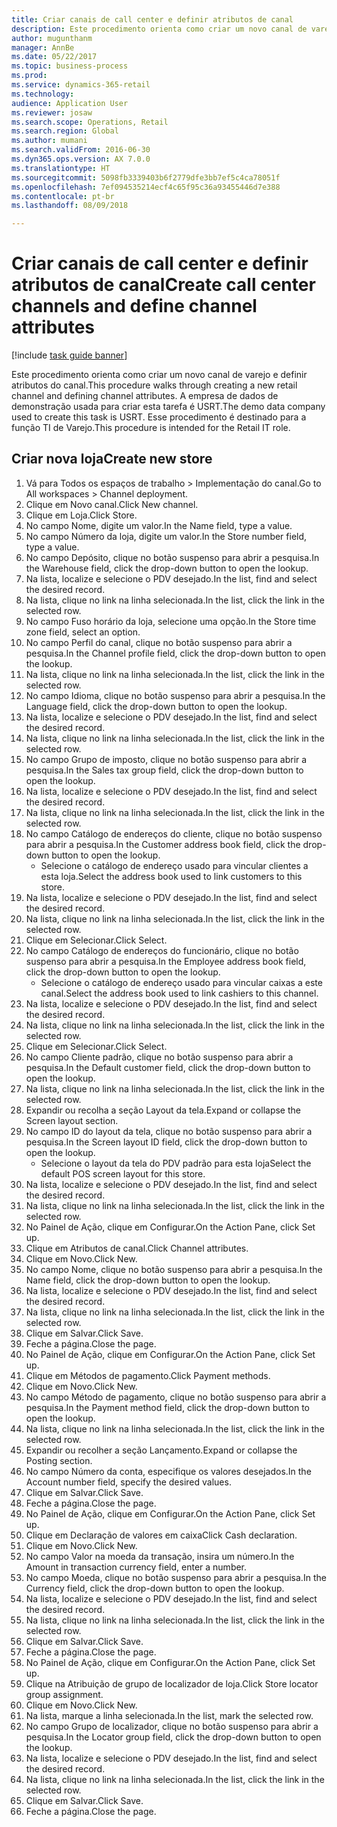 ```yaml
--- 
title: Criar canais de call center e definir atributos de canal
description: Este procedimento orienta como criar um novo canal de varejo e definir atributos do canal.
author: mugunthanm
manager: AnnBe
ms.date: 05/22/2017
ms.topic: business-process
ms.prod: 
ms.service: dynamics-365-retail
ms.technology: 
audience: Application User
ms.reviewer: josaw
ms.search.scope: Operations, Retail
ms.search.region: Global
ms.author: mumani
ms.search.validFrom: 2016-06-30
ms.dyn365.ops.version: AX 7.0.0
ms.translationtype: HT
ms.sourcegitcommit: 5098fb3339403b6f2779dfe3bb7ef5c4ca78051f
ms.openlocfilehash: 7ef094535214ecf4c65f95c36a93455446d7e388
ms.contentlocale: pt-br
ms.lasthandoff: 08/09/2018

---
```

# <a name="create-call-center-channels-and-define-channel-attributes"></a><span data-ttu-id="599ed-103">Criar canais de call center e definir atributos de canal</span><span class="sxs-lookup"><span data-stu-id="599ed-103">Create call center channels and define channel attributes</span></span>

[!include [task guide banner](../includes/task-guide-banner.md)]

<span data-ttu-id="599ed-104">Este procedimento orienta como criar um novo canal de varejo e definir atributos do canal.</span><span class="sxs-lookup"><span data-stu-id="599ed-104">This procedure walks through creating a new retail channel and defining channel attributes.</span></span> <span data-ttu-id="599ed-105">A empresa de dados de demonstração usada para criar esta tarefa é USRT.</span><span class="sxs-lookup"><span data-stu-id="599ed-105">The demo data company used to create this task is USRT.</span></span> <span data-ttu-id="599ed-106">Esse procedimento é destinado para a função TI de Varejo.</span><span class="sxs-lookup"><span data-stu-id="599ed-106">This procedure is intended for the Retail IT role.</span></span>


## <a name="create-new-store"></a><span data-ttu-id="599ed-107">Criar nova loja</span><span class="sxs-lookup"><span data-stu-id="599ed-107">Create new store</span></span>
1. <span data-ttu-id="599ed-108">Vá para Todos os espaços de trabalho > Implementação do canal.</span><span class="sxs-lookup"><span data-stu-id="599ed-108">Go to All workspaces > Channel deployment.</span></span>
2. <span data-ttu-id="599ed-109">Clique em Novo canal.</span><span class="sxs-lookup"><span data-stu-id="599ed-109">Click New channel.</span></span>
3. <span data-ttu-id="599ed-110">Clique em Loja.</span><span class="sxs-lookup"><span data-stu-id="599ed-110">Click Store.</span></span>
4. <span data-ttu-id="599ed-111">No campo Nome, digite um valor.</span><span class="sxs-lookup"><span data-stu-id="599ed-111">In the Name field, type a value.</span></span>
5. <span data-ttu-id="599ed-112">No campo Número da loja, digite um valor.</span><span class="sxs-lookup"><span data-stu-id="599ed-112">In the Store number field, type a value.</span></span>
6. <span data-ttu-id="599ed-113">No campo Depósito, clique no botão suspenso para abrir a pesquisa.</span><span class="sxs-lookup"><span data-stu-id="599ed-113">In the Warehouse field, click the drop-down button to open the lookup.</span></span>
7. <span data-ttu-id="599ed-114">Na lista, localize e selecione o PDV desejado.</span><span class="sxs-lookup"><span data-stu-id="599ed-114">In the list, find and select the desired record.</span></span>
8. <span data-ttu-id="599ed-115">Na lista, clique no link na linha selecionada.</span><span class="sxs-lookup"><span data-stu-id="599ed-115">In the list, click the link in the selected row.</span></span>
9. <span data-ttu-id="599ed-116">No campo Fuso horário da loja, selecione uma opção.</span><span class="sxs-lookup"><span data-stu-id="599ed-116">In the Store time zone field, select an option.</span></span>
10. <span data-ttu-id="599ed-117">No campo Perfil do canal, clique no botão suspenso para abrir a pesquisa.</span><span class="sxs-lookup"><span data-stu-id="599ed-117">In the Channel profile field, click the drop-down button to open the lookup.</span></span>
11. <span data-ttu-id="599ed-118">Na lista, clique no link na linha selecionada.</span><span class="sxs-lookup"><span data-stu-id="599ed-118">In the list, click the link in the selected row.</span></span>
12. <span data-ttu-id="599ed-119">No campo Idioma, clique no botão suspenso para abrir a pesquisa.</span><span class="sxs-lookup"><span data-stu-id="599ed-119">In the Language field, click the drop-down button to open the lookup.</span></span>
13. <span data-ttu-id="599ed-120">Na lista, localize e selecione o PDV desejado.</span><span class="sxs-lookup"><span data-stu-id="599ed-120">In the list, find and select the desired record.</span></span>
14. <span data-ttu-id="599ed-121">Na lista, clique no link na linha selecionada.</span><span class="sxs-lookup"><span data-stu-id="599ed-121">In the list, click the link in the selected row.</span></span>
15. <span data-ttu-id="599ed-122">No campo Grupo de imposto, clique no botão suspenso para abrir a pesquisa.</span><span class="sxs-lookup"><span data-stu-id="599ed-122">In the Sales tax group field, click the drop-down button to open the lookup.</span></span>
16. <span data-ttu-id="599ed-123">Na lista, localize e selecione o PDV desejado.</span><span class="sxs-lookup"><span data-stu-id="599ed-123">In the list, find and select the desired record.</span></span>
17. <span data-ttu-id="599ed-124">Na lista, clique no link na linha selecionada.</span><span class="sxs-lookup"><span data-stu-id="599ed-124">In the list, click the link in the selected row.</span></span>
18. <span data-ttu-id="599ed-125">No campo Catálogo de endereços do cliente, clique no botão suspenso para abrir a pesquisa.</span><span class="sxs-lookup"><span data-stu-id="599ed-125">In the Customer address book field, click the drop-down button to open the lookup.</span></span>
    * <span data-ttu-id="599ed-126">Selecione o catálogo de endereço usado para vincular clientes a esta loja.</span><span class="sxs-lookup"><span data-stu-id="599ed-126">Select the address book used to link customers to this store.</span></span>  
19. <span data-ttu-id="599ed-127">Na lista, localize e selecione o PDV desejado.</span><span class="sxs-lookup"><span data-stu-id="599ed-127">In the list, find and select the desired record.</span></span>
20. <span data-ttu-id="599ed-128">Na lista, clique no link na linha selecionada.</span><span class="sxs-lookup"><span data-stu-id="599ed-128">In the list, click the link in the selected row.</span></span>
21. <span data-ttu-id="599ed-129">Clique em Selecionar.</span><span class="sxs-lookup"><span data-stu-id="599ed-129">Click Select.</span></span>
22. <span data-ttu-id="599ed-130">No campo Catálogo de endereços do funcionário, clique no botão suspenso para abrir a pesquisa.</span><span class="sxs-lookup"><span data-stu-id="599ed-130">In the Employee address book field, click the drop-down button to open the lookup.</span></span>
    * <span data-ttu-id="599ed-131">Selecione o catálogo de endereço usado para vincular caixas a este canal.</span><span class="sxs-lookup"><span data-stu-id="599ed-131">Select the address book used to link cashiers to this channel.</span></span>  
23. <span data-ttu-id="599ed-132">Na lista, localize e selecione o PDV desejado.</span><span class="sxs-lookup"><span data-stu-id="599ed-132">In the list, find and select the desired record.</span></span>
24. <span data-ttu-id="599ed-133">Na lista, clique no link na linha selecionada.</span><span class="sxs-lookup"><span data-stu-id="599ed-133">In the list, click the link in the selected row.</span></span>
25. <span data-ttu-id="599ed-134">Clique em Selecionar.</span><span class="sxs-lookup"><span data-stu-id="599ed-134">Click Select.</span></span>
26. <span data-ttu-id="599ed-135">No campo Cliente padrão, clique no botão suspenso para abrir a pesquisa.</span><span class="sxs-lookup"><span data-stu-id="599ed-135">In the Default customer field, click the drop-down button to open the lookup.</span></span>
27. <span data-ttu-id="599ed-136">Na lista, clique no link na linha selecionada.</span><span class="sxs-lookup"><span data-stu-id="599ed-136">In the list, click the link in the selected row.</span></span>
28. <span data-ttu-id="599ed-137">Expandir ou recolha a seção Layout da tela.</span><span class="sxs-lookup"><span data-stu-id="599ed-137">Expand or collapse the Screen layout section.</span></span>
29. <span data-ttu-id="599ed-138">No campo ID do layout da tela, clique no botão suspenso para abrir a pesquisa.</span><span class="sxs-lookup"><span data-stu-id="599ed-138">In the Screen layout ID field, click the drop-down button to open the lookup.</span></span>
    * <span data-ttu-id="599ed-139">Selecione o layout da tela do PDV padrão para esta loja</span><span class="sxs-lookup"><span data-stu-id="599ed-139">Select the default POS screen layout for this store.</span></span>  
30. <span data-ttu-id="599ed-140">Na lista, localize e selecione o PDV desejado.</span><span class="sxs-lookup"><span data-stu-id="599ed-140">In the list, find and select the desired record.</span></span>
31. <span data-ttu-id="599ed-141">Na lista, clique no link na linha selecionada.</span><span class="sxs-lookup"><span data-stu-id="599ed-141">In the list, click the link in the selected row.</span></span>
32. <span data-ttu-id="599ed-142">No Painel de Ação, clique em Configurar.</span><span class="sxs-lookup"><span data-stu-id="599ed-142">On the Action Pane, click Set up.</span></span>
33. <span data-ttu-id="599ed-143">Clique em Atributos de canal.</span><span class="sxs-lookup"><span data-stu-id="599ed-143">Click Channel attributes.</span></span>
34. <span data-ttu-id="599ed-144">Clique em Novo.</span><span class="sxs-lookup"><span data-stu-id="599ed-144">Click New.</span></span>
35. <span data-ttu-id="599ed-145">No campo Nome, clique no botão suspenso para abrir a pesquisa.</span><span class="sxs-lookup"><span data-stu-id="599ed-145">In the Name field, click the drop-down button to open the lookup.</span></span>
36. <span data-ttu-id="599ed-146">Na lista, localize e selecione o PDV desejado.</span><span class="sxs-lookup"><span data-stu-id="599ed-146">In the list, find and select the desired record.</span></span>
37. <span data-ttu-id="599ed-147">Na lista, clique no link na linha selecionada.</span><span class="sxs-lookup"><span data-stu-id="599ed-147">In the list, click the link in the selected row.</span></span>
38. <span data-ttu-id="599ed-148">Clique em Salvar.</span><span class="sxs-lookup"><span data-stu-id="599ed-148">Click Save.</span></span>
39. <span data-ttu-id="599ed-149">Feche a página.</span><span class="sxs-lookup"><span data-stu-id="599ed-149">Close the page.</span></span>
40. <span data-ttu-id="599ed-150">No Painel de Ação, clique em Configurar.</span><span class="sxs-lookup"><span data-stu-id="599ed-150">On the Action Pane, click Set up.</span></span>
41. <span data-ttu-id="599ed-151">Clique em Métodos de pagamento.</span><span class="sxs-lookup"><span data-stu-id="599ed-151">Click Payment methods.</span></span>
42. <span data-ttu-id="599ed-152">Clique em Novo.</span><span class="sxs-lookup"><span data-stu-id="599ed-152">Click New.</span></span>
43. <span data-ttu-id="599ed-153">No campo Método de pagamento, clique no botão suspenso para abrir a pesquisa.</span><span class="sxs-lookup"><span data-stu-id="599ed-153">In the Payment method field, click the drop-down button to open the lookup.</span></span>
44. <span data-ttu-id="599ed-154">Na lista, clique no link na linha selecionada.</span><span class="sxs-lookup"><span data-stu-id="599ed-154">In the list, click the link in the selected row.</span></span>
45. <span data-ttu-id="599ed-155">Expandir ou recolher a seção Lançamento.</span><span class="sxs-lookup"><span data-stu-id="599ed-155">Expand or collapse the Posting section.</span></span>
46. <span data-ttu-id="599ed-156">No campo Número da conta, especifique os valores desejados.</span><span class="sxs-lookup"><span data-stu-id="599ed-156">In the Account number field, specify the desired values.</span></span>
47. <span data-ttu-id="599ed-157">Clique em Salvar.</span><span class="sxs-lookup"><span data-stu-id="599ed-157">Click Save.</span></span>
48. <span data-ttu-id="599ed-158">Feche a página.</span><span class="sxs-lookup"><span data-stu-id="599ed-158">Close the page.</span></span>
49. <span data-ttu-id="599ed-159">No Painel de Ação, clique em Configurar.</span><span class="sxs-lookup"><span data-stu-id="599ed-159">On the Action Pane, click Set up.</span></span>
50. <span data-ttu-id="599ed-160">Clique em Declaração de valores em caixa</span><span class="sxs-lookup"><span data-stu-id="599ed-160">Click Cash declaration.</span></span>
51. <span data-ttu-id="599ed-161">Clique em Novo.</span><span class="sxs-lookup"><span data-stu-id="599ed-161">Click New.</span></span>
52. <span data-ttu-id="599ed-162">No campo Valor na moeda da transação, insira um número.</span><span class="sxs-lookup"><span data-stu-id="599ed-162">In the Amount in transaction currency field, enter a number.</span></span>
53. <span data-ttu-id="599ed-163">No campo Moeda, clique no botão suspenso para abrir a pesquisa.</span><span class="sxs-lookup"><span data-stu-id="599ed-163">In the Currency field, click the drop-down button to open the lookup.</span></span>
54. <span data-ttu-id="599ed-164">Na lista, localize e selecione o PDV desejado.</span><span class="sxs-lookup"><span data-stu-id="599ed-164">In the list, find and select the desired record.</span></span>
55. <span data-ttu-id="599ed-165">Na lista, clique no link na linha selecionada.</span><span class="sxs-lookup"><span data-stu-id="599ed-165">In the list, click the link in the selected row.</span></span>
56. <span data-ttu-id="599ed-166">Clique em Salvar.</span><span class="sxs-lookup"><span data-stu-id="599ed-166">Click Save.</span></span>
57. <span data-ttu-id="599ed-167">Feche a página.</span><span class="sxs-lookup"><span data-stu-id="599ed-167">Close the page.</span></span>
58. <span data-ttu-id="599ed-168">No Painel de Ação, clique em Configurar.</span><span class="sxs-lookup"><span data-stu-id="599ed-168">On the Action Pane, click Set up.</span></span>
59. <span data-ttu-id="599ed-169">Clique na Atribuição de grupo de localizador de loja.</span><span class="sxs-lookup"><span data-stu-id="599ed-169">Click Store locator group assignment.</span></span>
60. <span data-ttu-id="599ed-170">Clique em Novo.</span><span class="sxs-lookup"><span data-stu-id="599ed-170">Click New.</span></span>
61. <span data-ttu-id="599ed-171">Na lista, marque a linha selecionada.</span><span class="sxs-lookup"><span data-stu-id="599ed-171">In the list, mark the selected row.</span></span>
62. <span data-ttu-id="599ed-172">No campo Grupo de localizador, clique no botão suspenso para abrir a pesquisa.</span><span class="sxs-lookup"><span data-stu-id="599ed-172">In the Locator group field, click the drop-down button to open the lookup.</span></span>
63. <span data-ttu-id="599ed-173">Na lista, localize e selecione o PDV desejado.</span><span class="sxs-lookup"><span data-stu-id="599ed-173">In the list, find and select the desired record.</span></span>
64. <span data-ttu-id="599ed-174">Na lista, clique no link na linha selecionada.</span><span class="sxs-lookup"><span data-stu-id="599ed-174">In the list, click the link in the selected row.</span></span>
65. <span data-ttu-id="599ed-175">Clique em Salvar.</span><span class="sxs-lookup"><span data-stu-id="599ed-175">Click Save.</span></span>
66. <span data-ttu-id="599ed-176">Feche a página.</span><span class="sxs-lookup"><span data-stu-id="599ed-176">Close the page.</span></span>


